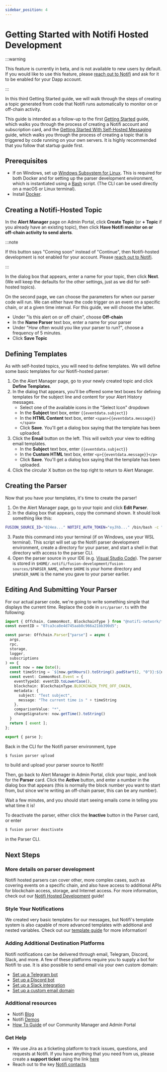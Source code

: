 ```yaml
---
sidebar_position: 4
---
```


# Getting Started with Notifi Hosted Development

:::warning

This feature is currently in beta, and is not available to new users
by default. If you would like to use this feature, please
[reach out to Notifi](https://notifi.atlassian.net/servicedesk/customer/portals) 
and ask for it to be enabled for your Dapp account.

:::

In this third Getting Started guide, we will walk through the steps of
creating a topic generated from code that Notifi runs automatically 
to monitor on or off-chain activity.

This guide is intended as a follow-up to the first
[Getting Started](./getting-started) guide, which walks you through the
process of creating a Notifi account and subscription card, and
the [Getting Started With Self-Hosted Messaging](./getting-started-with-self-hosted)
guide, which walks you through the process of creating a topic
that is triggered by code running on your own servers. It is highly
recommended that you follow that startup guide first.

## Prerequisites

- If on Windows, set up [Windows Subsystem for Linux](https://learn.microsoft.com/en-us/windows/wsl/install).
  This is required for both Docker and for setting up the parser development environment,
  which is instantiated using a [Bash](https://www.gnu.org/software/bash/) script.
  (The CLI can be used directly on a macOS or Linux terminal).
- Install [Docker](https://www.docker.com/).

## Creating a Notifi-Hosted Topic

In the **Alert Manager** page on Admin Portal, click **Create Topic**
(or **+ Topic** if you already have an existing topic), then click
**Have Notifi monitor on or off-chain activity to send alerts**.

:::note

If this button says "Coming soon" instead of "Continue", then Notifi-hosted development
is not enabled for your account. Please 
[reach out to Notifi](https://notifi.atlassian.net/servicedesk/customer/portals).

:::

In the dialog box that appears, enter a name for your topic, then click **Next**.
(We will keep the defaults for the other settings, just as we did for self-hosted topics).

On the second page, we can choose the parameters for when our parser code will run.
We can either have the code trigger on an event on a specific chain, or at a given
time interval. For this guide, we will choose the latter.

- Under "Is this alert on or off chain", choose **Off-chain**
- In the **Name Parser** text box, enter a name for your parser
- Under "How often would you like your parser to run?", choose 
  a frequency of 5 minutes.
- Click **Save Topic**

## Defining Templates

As with self-hosted topics, you will need to define templates. We will define some
basic templates for our Notifi-hosted parser:

1. On the Alert Manager page, go to your newly created topic and click **Define Templates**.
2. In the dialog that appears, you'll be offered some text boxes for defining templates
   for the subject line and content for your Alert History messages.
   - Select one of the available icons in the "Select Icon" dropdown
   - In the **Subject** text box, enter `{{eventdata.subject}}`
   - In the **HTML Content** text box, enter `<span>{{eventdata.message}}</span>`
   - Click **Save**. You'll get a dialog box saying that the template has been uploaded.
3. Click the **Email** button on the left. This will switch your view to editing
   email templates.
   - In the **Subject** text box, enter `{{eventdata.subject}}`
   - In the **Custom HTML** text box, enter `<p>{{eventdata.message}}</p>`
   - Click **Save**. You'll get a dialog box saying that the template has been uploaded.
4. Click the circular X button on the top right to return to Alert Manager.

## Creating the Parser

Now that you have your templates, it's time to create the parser!

1. On the Alert Manager page, go to your topic and click **Edit Parser**.
2. In the dialog box that appears, copy the command shown. It should look something like this:

```bash
FUSION_SOURCE_ID="024ea..." NOTIFI_AUTH_TOKEN="eyJhb..." /bin/bash -c "$(curl -fsSL https://raw.githubusercontent.com/notifi-network/notifi-parser-sdk/main/start.sh)"
```

3. Paste this command into your terminal (if on Windows, use your WSL terminal).
   This script will set up the Notifi parser development environment, create a directory
   for your parser, and start a shell in that directory with access to the parser CLI.
4. Open the parser source in your IDE (e.g. [Visual Studio Code](https://code.visualstudio.com/)).
   The parser is stored in `$HOME/.notifi/fusion-development/fusion-sources/$PARSER_NAME`,
   where `$HOME` is your home directory and `$PARSER_NAME` is the name you gave to your parser
   earlier.

## Editing And Submitting Your Parser

For our actual parser code, we're going to write something simple that displays the current time.
Replace the code in `src/parser.ts` with the following:

```typescript
import { Offchain, CommonHost, BlockchainType } from "@notifi-network/fusion-types";
const eventID = "07ca3ca8e4d745aab8c966a21bb390d5";

const parse: Offchain.Parser["parse"] = async (
  args,
  rpc,
  storage,
  logger,
  subscriptions
) => {
  const now = new Date();
  const timeString = `${now.getHours().toString().padStart(2, "0")}:${now.getMinutes().toString().padStart(2, "0")}:${now.getSeconds().toString().padStart(2, "0")}`;
  const event: CommonHost.Event = {
    eventTypeId: eventID.toLowerCase(),
    blockchain: BlockchainType.BLOCKCHAIN_TYPE_OFF_CHAIN,
    metadata: {
      subject: "Test subject",
      message: "The current time is " + timeString
    },
    comparisonValue: "*",
    changeSignature: now.getTime().toString()
  }
  return [ event ];
};

export { parse };
```

Back in the CLI for the Notifi parser environment, type

```bash
$ fusion parser upload
```

to build and upload your parser source to Notifi!

Then, go back to Alert Manager in Admin Portal, click your topic,
and look for the **Parser** card. Click the **Active** button, and enter
a number in the dialog box that appears (this is normally the block number
you want to start from, but since we're writing an off-chain parser, this
can be any number).

<!--TODO: figure out why activating from the CLI doesn't work, or why
the radio button stays at Inactive-->

Wait a few minutes, and you should start seeing emails come in telling you what
time it is!

To deactivate the parser, either click the **Inactive** button in the
Parser card, or enter 

```bash
$ fusion parser deactivate
```

in the Parser CLI.

## Next Steps

### More details on parser development

Notifi hosted parsers can cover other, more complex cases, such as covering events
on a specific chain, and also have access to additional APIs for blockchain access,
storage, and Internet access. For more information, check out our
[Notifi Hosted Development](./notifi-hosted-development) guide!

### Style Your Notifications

We created very basic templates for our messages, but Notifi's template system is
also capable of more advanced templates with additional and nested variables. Check
out our [template guide](./styling-your-notifications/) for more information!

### Adding Additional Destination Platforms

Notifi notifications can be delivered through email, Telegram, Discord, Slack,
and more. A few of these platforms require you to supply a bot for Notifi to use.
It is also possible to send email via your own custom domain:

- [Set up a Telegram bot](./target-setup/tg-bot)
- [Set up a Discord bot](./target-setup/discord-bot)
- [Set up a Slack integration](./target-setup/slack-integration)
- [Set up a custom email domain](./target-setup/email-domain)

### Additional resources

- Notifi [Blog](https://notifi.network/blog)
- Notifi [Demos](https://notifi.network/demos)
- [How To Guide](https://www.figma.com/proto/EDRHnzmXsLRrmM1VBc57Hw/Notifi-Slides?page-id=3859%3A1161&node-id=3859-1287&viewport=643%2C485%2C0.09&scaling=min-zoom&starting-point-node-id=3859%3A1287) of our Community Manager and Admin Portal

### Get Help

- We use Jira as a ticketing platform to track issues, questions, and requests at Notifi. If you have anything that you need from us, please create a **support ticket** using the link [here](https://notifi.atlassian.net/servicedesk/customer/portals)
- Reach out to the key [Notifi contacts](https://docs.google.com/document/d/1zVu-8iXdz1mOGievDutJX4Fs_7RXqe19LdyK4LqNmTA)